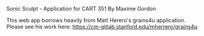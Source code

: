 Sonic Sculpt - Application for CART 351
By Maxime Gordon

This web app borrows heavily from Matt Herero's grains4u application.
Please see his work here:
https://cm-gitlab.stanford.edu/mherrero/grains4u
